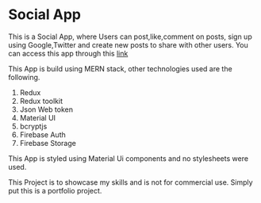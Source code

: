 # Social App

This is a Social App, where Users can post,like,comment on posts, sign up using Google,Twitter and create new posts to share with other users. You can access this app through this [link](https://socialapp.my.to/)

This App is build using MERN stack, other technologies used are the following.

1. Redux
2. Redux toolkit
3. Json Web token
4. Material UI
5. bcryptjs
6. Firebase Auth
7. Firebase Storage
   
This App is styled using Material Ui components and no stylesheets were used.

This Project is to showcase my skills and is not for commercial use. Simply put this is a portfolio project.